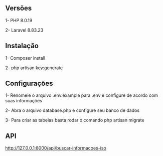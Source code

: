 ## Versões

1- PHP 8.0.19

2- Laravel 8.83.23

## Instalação

1- Composer install

2- php artisan key:generate

## Configurações

1- Renomeie o arquivo .env.example para .env e configure de acordo com suas informações

2- Abra o arquivo database.php e configure seu banco de dados

3- Para criar as tabelas basta rodar o comando php artisan migrate


## API
http://127.0.0.1:8000/api/buscar-informacoes-iso